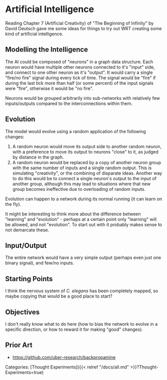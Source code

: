 # Artificial Intelligence

Reading Chapter 7 (Artificial Creativity) of "The Beginning of Infinity" by
David Deutsch gave me some ideas for things to try out WRT creating some kind
of artificial intelligence.

## Modelling the Intelligence

The AI could be composed of "neurons" in a graph data structure.  Each neuron
would have multiple other neurons connected to it's "input" side, and connect
to one other neuron as it's "output".  It would carry a single "fire/no fire"
signal during every tick of time.  The signal would be "fire" if during the
last tick more than half (or some percent) of the input signals were "fire",
otherwise it would be "no fire".

Neurons would be grouped arbitrarily into sub-networks with relatively few
inputs/outputs compared to the interconnections within them.

## Evolution

The model would evolve using a random application of the following changes:

1. A random neuron would move its output side to another random neuron, with a
   preference to move its output to neurons "close" to it, as judged by
   distance in the graph.
1. A random neuron would be replaced by a copy of another neuron group with the
   same number of inputs and a single random output.  This is simulating
   "creativity", or the combining of disparate ideas.  Another way to do this
   would be to connect a single neuron's output to the input of another group,
   although this may lead to situations where that new group becomes
   ineffective due to overloading of random inputs.

Evolution can happen to a network during its normal running (it can learn on
the fly).

It might be interesting to think more about the difference between "learning"
and "evolution" - perhaps at a certain point only "learning" will be allowed,
and not "evolution".  To start out with it probably makes sense to not
demarcate these.

## Input/Output

The entire network would have a very simple output (perhaps even just one
binary signal), and few/no inputs.

## Starting Points

I think the nervous system of _C. elegans_ has been completely mapped, so maybe
copying that would be a good place to start?

## Objectives

I don't really know what to do here (how to bias the network to evolve in a
specific direction, or how to reward it for making "good" changes).

## Prior Art

 - https://github.com/uber-research/backpropamine

Categories: [Thought Experiments]({{< relref "/docs/all.md" >}}?Thought-Experiments=true)